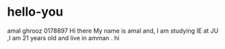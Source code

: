 # hello-you
amal ghrooz 0178897
Hi there 
My name is amal and, I am studying IE at JU ,I am 21 years old and live in amman .
hi
